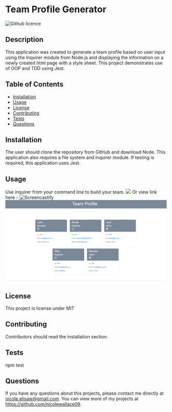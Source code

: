 # Team Profile Generator 
![Github licence](http://img.shields.io/badge/license-MIT-blue.svg)

## Description 
This application was created to generate a team profile based on user input using the Inquirer module from Node.js and displaying the information on a newly created html page with a style sheet. This project demonstrates use of OOP and TDD using Jest. 
 
## Table of Contents
* [Installation](#installation)
* [Usage](#usage)
* [License](#license)
* [Contributing](#contributing)
* [Tests](#tests)
* [Questions](#questions)

## Installation 
The user should clone the repository from GitHub and download Node. This application also requires a file system and inquirer module. If testing is required, this application uses Jest. 

## Usage 
Use inquirer from your command line to build your team.
<img src="assets/image/team-profile-gen.gif">
Or view link here - ![Screencastify](https://drive.google.com/file/d/1tWZNaLaSKDgV-UohblVVEdnwex9nPzDj/view)
<img src="./assets/image/samplepage.png">

## License 
This project is license under MIT

## Contributing 
Contributors should read the installation section. 

## Tests
npm test

## Questions
If you have any questions about this projects, please contact me directly at nicole.elisaw@gmail.com. You can view more of my projects at https://github.com/nicolewallace09.